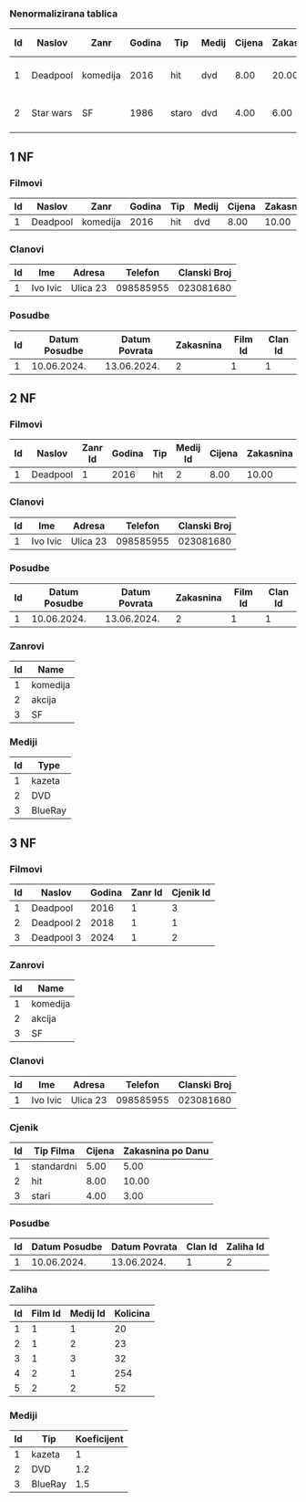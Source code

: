 
### Nenormalizirana tablica

| Id  | Naslov     | Zanr    | Godina | Tip  | Medij | Cijena | Zakasnina | Datum Posudbe         | Clan       | Clanski Broj |
| --- | ---------- | ------- | ------ | ---- | ----- | ------ | --------- | --------------------- | ---------- | ------------- |
| 1   | Deadpool   | komedija| 2016   | hit  | dvd   | 8.00   | 20.00     | 10.06.2024. - 13.06.2024. | Ivo Ivic   | 023081680     |
| 2   | Star wars  | SF      | 1986   | staro| dvd   | 4.00   | 6.00      | 10.06.2024. - 12.06.2024. | Pavo Pavic | 452345245     |


## 1 NF

### Filmovi

| Id  | Naslov    | Zanr    | Godina | Tip  | Medij | Cijena | Zakasnina |
| --- | --------- | ------- | ------ | ---- | ----- | ------ | --------- |
| 1   | Deadpool  | komedija| 2016   | hit  | dvd   | 8.00   | 10.00     |

### Clanovi

| Id  | Ime       | Adresa  | Telefon  | Clanski Broj |
| --- | --------- | ------- | -------- | ------------- |
| 1   | Ivo Ivic  | Ulica 23| 098585955| 023081680     |

### Posudbe

| Id  | Datum Posudbe | Datum Povrata | Zakasnina | Film Id | Clan Id |
| --- | ------------- | -------------- | --------- | ------- | ------- |
| 1   | 10.06.2024.   | 13.06.2024.    | 2         | 1       | 1       |

## 2 NF

### Filmovi

| Id  | Naslov    | Zanr Id | Godina | Tip  | Medij Id | Cijena | Zakasnina |
| --- | --------- | ------- | ------ | ---- | -------- | ------ | --------- |
| 1   | Deadpool  | 1       | 2016   | hit  | 2        | 8.00   | 10.00     |

### Clanovi

| Id  | Ime       | Adresa  | Telefon  | Clanski Broj |
| --- | --------- | ------- | -------- | ------------- |
| 1   | Ivo Ivic  | Ulica 23| 098585955| 023081680     |

### Posudbe

| Id  | Datum Posudbe | Datum Povrata | Zakasnina | Film Id | Clan Id |
| --- | ------------- | -------------- | --------- | ------- | ------- |
| 1   | 10.06.2024.   | 13.06.2024.    | 2         | 1       | 1       |

### Zanrovi

| Id  | Name      |
| --- | --------- |
| 1   | komedija  |
| 2   | akcija    |
| 3   | SF        |

### Mediji

| Id  | Type      |
| --- | --------- |
| 1   | kazeta    |
| 2   | DVD       |
| 3   | BlueRay   |

## 3 NF

### Filmovi

| Id  | Naslov    | Godina | Zanr Id | Cjenik Id |
| --- | --------- | ------ | ------- | --------- |
| 1   | Deadpool  | 2016   | 1       | 3         |
| 2   | Deadpool 2| 2018   | 1       | 1         |
| 3   | Deadpool 3| 2024   | 1       | 2         |

### Zanrovi

| Id  | Name      |
| --- | --------- |
| 1   | komedija  |
| 2   | akcija    |
| 3   | SF        |

### Clanovi

| Id  | Ime       | Adresa  | Telefon  | Clanski Broj |
| --- | --------- | ------- | -------- | ------------- |
| 1   | Ivo Ivic  | Ulica 23| 098585955| 023081680     |

### Cjenik

| Id  | Tip Filma  | Cijena | Zakasnina po Danu |
| --- | ---------- | ------ | ----------------- |
| 1   | standardni | 5.00   | 5.00              |
| 2   | hit        | 8.00   | 10.00             |
| 3   | stari      | 4.00   | 3.00              |

### Posudbe

| Id  | Datum Posudbe | Datum Povrata | Clan Id | Zaliha Id |
| --- | ------------- | -------------- | ------- | --------- |
| 1   | 10.06.2024.   | 13.06.2024.    | 1       | 2         |

### Zaliha

| Id  | Film Id | Medij Id | Kolicina |
| --- | ------- | -------- | -------- |
| 1   | 1       | 1        | 20       |
| 2   | 1       | 2        | 23       |
| 3   | 1       | 3        | 32       |
| 4   | 2       | 1        | 254      |
| 5   | 2       | 2        | 52       |

### Mediji

| Id  | Tip      | Koeficijent |
| --- | -------- | ----------- |
| 1   | kazeta   | 1           |
| 2   | DVD      | 1.2         |
| 3   | BlueRay  | 1.5         |